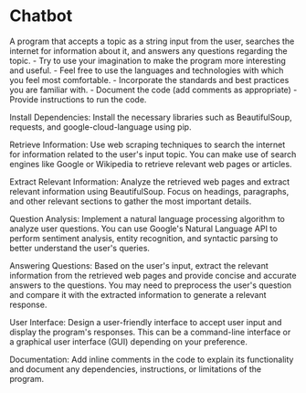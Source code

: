 # Chatbot

A program that accepts a topic as a string input from the user, searches the internet for information about it, and answers any questions regarding the topic. - Try to use your imagination to make the program more interesting and useful. - Feel free to use the languages and technologies with which you feel most comfortable. - Incorporate the standards and best practices you are familiar with. - Document the code (add comments as appropriate) - Provide instructions to run the code. 

Install Dependencies: Install the necessary libraries such as BeautifulSoup, requests, and google-cloud-language using pip.


Retrieve Information: Use web scraping techniques to search the internet for information related to the user's input topic. You can make use of search engines like Google or Wikipedia to retrieve relevant web pages or articles.


Extract Relevant Information: Analyze the retrieved web pages and extract relevant information using BeautifulSoup. Focus on headings, paragraphs, and other relevant sections to gather the most important details.


Question Analysis: Implement a natural language processing algorithm to analyze user questions. You can use Google's Natural Language API to perform sentiment analysis, entity recognition, and syntactic parsing to better understand the user's queries.


Answering Questions: Based on the user's input, extract the relevant information from the retrieved web pages and provide concise and accurate answers to the questions. You may need to preprocess the user's question and compare it with the extracted information to generate a relevant response.


User Interface: Design a user-friendly interface to accept user input and display the program's responses. This can be a command-line interface or a graphical user interface (GUI) depending on your preference.


Documentation: Add inline comments in the code to explain its functionality and document any dependencies, instructions, or limitations of the program.
